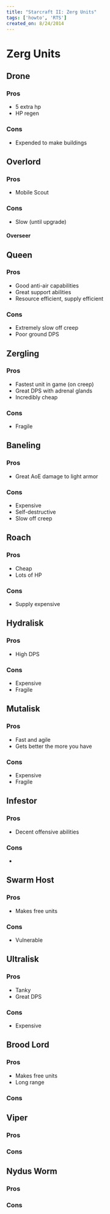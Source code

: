 ```yaml
---
title: "Starcraft II: Zerg Units"
tags: ['howto', 'RTS']
created_on: 8/24/2014
---
```


# Zerg Units

## Drone

### Pros
* 5 extra hp
* HP regen

### Cons
* Expended to make buildings

## Overlord

### Pros
* Mobile Scout

### Cons
* Slow (until upgrade)

#### Overseer

## Queen

### Pros
* Good anti-air capabilities
* Great support abilities
* Resource efficient, supply efficient

### Cons
* Extremely slow off creep
* Poor ground DPS

## Zergling

### Pros
* Fastest unit in game (on creep)
* Great DPS with adrenal glands
* Incredibly cheap

### Cons
* Fragile

## Baneling

### Pros
* Great AoE damage to light armor

### Cons
* Expensive
* Self-destructive
* Slow off creep

## Roach

### Pros
* Cheap
* Lots of HP

### Cons
* Supply expensive

## Hydralisk

### Pros
* High DPS

### Cons
* Expensive
* Fragile

## Mutalisk

### Pros
* Fast and agile
* Gets better the more you have

### Cons
* Expensive
* Fragile

## Infestor

### Pros
* Decent offensive abilities

### Cons
* 

## Swarm Host

### Pros
* Makes free units

### Cons
* Vulnerable

## Ultralisk

### Pros
* Tanky
* Great DPS

### Cons
* Expensive

## Brood Lord

### Pros
* Makes free units
* Long range

### Cons

## Viper

### Pros

### Cons

## Nydus Worm

### Pros

### Cons
